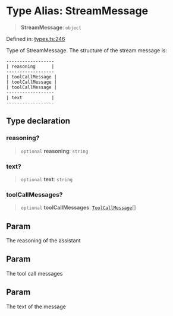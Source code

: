 # Type Alias: StreamMessage

> **StreamMessage**: `object`

Defined in: [types.ts:246](https://github.com/GeoDaCenter/openassistant/blob/65e761aafcb8b3d759c0e5ae9c1cbe8e024f7128/packages/core/src/types.ts#L246)

Type of StreamMessage. The structure of the stream message is:

```
------------------
| reasoning      |
------------------
| toolCallMessage |
| toolCallMessage |
| toolCallMessage |
------------------
| text           |
------------------
```

## Type declaration

### reasoning?

> `optional` **reasoning**: `string`

### text?

> `optional` **text**: `string`

### toolCallMessages?

> `optional` **toolCallMessages**: [`ToolCallMessage`](ToolCallMessage.md)[]

## Param

The reasoning of the assistant

## Param

The tool call messages

## Param

The text of the message
